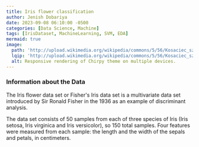```yaml
---
title: Iris flower classification
author: Jenish Dobariya
date: 2023-09-08 06:10:00 -0500
categories: [Data Science, Machine]
tags: [IrisDataset, MachineLearning, SVM, EDA]
mermaid: true
image:
  path: 'http://upload.wikimedia.org/wikipedia/commons/5/56/Kosaciec_szczecinkowaty_Iris_setosa.jpg'
  lqip: 'http://upload.wikimedia.org/wikipedia/commons/5/56/Kosaciec_szczecinkowaty_Iris_setosa.jpg'
  alt: Responsive rendering of Chirpy theme on multiple devices.
---
```


### Information about the Data
The Iris flower data set or Fisher's Iris data set is a multivariate data set introduced by Sir Ronald Fisher in the 1936 as an example of discriminant analysis.

The data set consists of 50 samples from each of three species of Iris (Iris setosa, Iris virginica and Iris versicolor), so 150 total samples. Four features were measured from each sample: the length and the width of the sepals and petals, in centimeters.